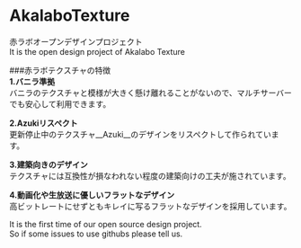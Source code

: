 # AkalaboTexture
赤ラボオープンデザインプロジェクト  
It is the open design project of Akalabo Texture  

###赤ラボテクスチャの特徴  
__1.バニラ準拠__  
バニラのテクスチャと模様が大きく懸け離れることがないので、マルチサーバーでも安心して利用できます。


__2.Azukiリスペクト__  
更新停止中のテクスチャ__Azuki__のデザインをリスペクトして作られています。


__3.建築向きのデザイン__  
テクスチャには互換性が損なわれない程度の建築向けの工夫が施されています。  


__4.動画化や生放送に優しいフラットなデザイン__  
高ビットレートにせずともキレイに写るフラットなデザインを採用しています。  


It is the first time of our open source design project.  
So if some issues to use githubs please tell us.
